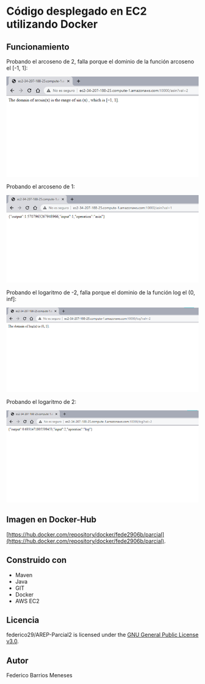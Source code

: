 # Código desplegado en EC2 utilizando Docker
## Funcionamiento
Probando el arcoseno de 2, falla porque el dominio de la función arcoseno el [-1, 1]:

![](img/demo1.png)

Probando el arcoseno de 1:

![](img/demo2.png)

Probando el logaritmo de -2, falla porque el dominio de la función log el (0, inf]:

![](img/demo3.png)

Probando el logaritmo de 2:

![](img/demo4.png)

## Imagen en Docker-Hub
[https://hub.docker.com/repository/docker/fede2906b/parcial](https://hub.docker.com/repository/docker/fede2906b/parcial).
## Construido con
- Maven
- Java
- GIT
- Docker
- AWS EC2

## Licencia
federico29/AREP-Parcial2 is licensed under the [GNU General Public License v3.0](https://www.gnu.org/licenses/gpl-3.0.html).

## Autor
Federico Barrios Meneses
